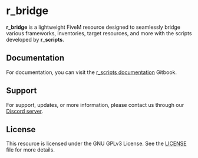 # r_bridge

**r_bridge** is a lightweight FiveM resource designed to seamlessly bridge various frameworks, inventories, target resources, and more with the scripts developed by **r_scripts**.

## Documentation

For documentation, you can visit the [r_scripts documentation](https://r-scripts-1.gitbook.io/r_scripts-docs./) Gitbook.

## Support

For support, updates, or more information, please contact us through our [Discord server](https://discord.gg/r-scripts).

## License

This resource is licensed under the GNU GPLv3 License. See the [LICENSE](LICENSE) file for more details.
